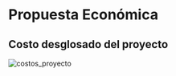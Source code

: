 # Propuesta Económica

## Costo desglosado del proyecto

![costos_proyecto](https://github.com/Ingenieria-Software-2023/BackyardigansProyectoFinal/assets/70402438/0a36655e-e29a-49ff-994d-9d7cb695cb42)
